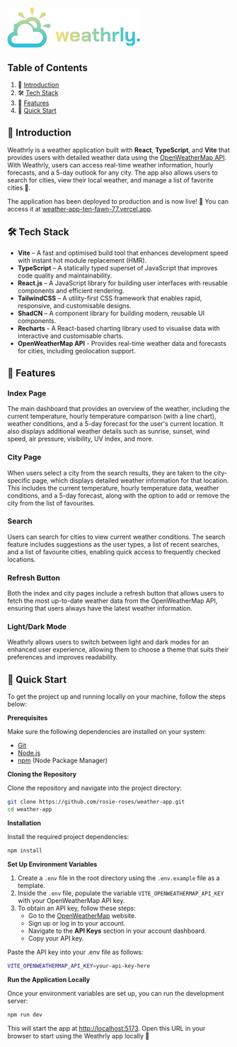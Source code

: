 <img src="./public/logo-dark.svg" alt="logo" width="300"> 

## <a name="table">Table of Contents</a>

1. 📝 [Introduction](#introduction)
2. 🛠️ [Tech Stack](#tech-stack)
3. 🔮 [Features](#features)
5. 🚀 [Quick Start](#quick-start)

## <a name="introduction">📝 Introduction</a>

Weathrly is a weather application built with **React**, **TypeScript**, and **Vite** that provides users with detailed weather data using the [OpenWeatherMap API](https://openweathermap.org/api). With Weathrly, users can access real-time weather information, hourly forecasts, and a 5-day outlook for any city. The app also allows users to search for cities, view their local weather, and manage a list of favorite cities 🌟.

The application has been deployed to production and is now live! 🎉 You can access it at [weather-app-ten-fawn-77.vercel.app](https://weather-app-ten-fawn-77.vercel.app/).

## <a name="tech-stack">🛠️ Tech Stack</a>

- **Vite** – A fast and optimised build tool that enhances development speed with instant hot module replacement (HMR).
- **TypeScript** – A statically typed superset of JavaScript that improves code quality and maintainability.
- **React.js** – A JavaScript library for building user interfaces with reusable components and efficient rendering.
- **TailwindCSS** – A utility-first CSS framework that enables rapid, responsive, and customisable designs.
- **ShadCN** – A component library for building modern, reusable UI components.
- **Recharts** - A React-based charting library used to visualise data with interactive and customisable charts.
- **OpenWeatherMap API** - Provides real-time weather data and forecasts for cities, including geolocation support.

## <a name="features">🔮 Features</a>

### Index Page
The main dashboard that provides an overview of the weather, including the current temperature, hourly temperature comparison (with a line chart), weather conditions, and a 5-day forecast for the user's current location. It also displays additional weather details such as sunrise, sunset, wind speed, air pressure, visibility, UV index, and more.

### City Page
When users select a city from the search results, they are taken to the city-specific page, which displays detailed weather information for that location. This includes the current temperature, hourly temperature data, weather conditions, and a 5-day forecast, along with the option to add or remove the city from the list of favourites.

### Search
Users can search for cities to view current weather conditions. The search feature includes suggestions as the user types, a list of recent searches, and a list of favourite cities, enabling quick access to frequently checked locations.

### Refresh Button
Both the index and city pages include a refresh button that allows users to fetch the most up-to-date weather data from the OpenWeatherMap API, ensuring that users always have the latest weather information.


### Light/Dark Mode
Weathrly allows users to switch between light and dark modes for an enhanced user experience, allowing them to choose a theme that suits their preferences and improves readability.

## <a name="quick-start">🚀 Quick Start</a>

To get the project up and running locally on your machine, follow the steps below:

**Prerequisites**

Make sure the following dependencies are installed on your system:

- [Git](https://git-scm.com/)
- [Node.js](https://nodejs.org/en)
- [npm](https://www.npmjs.com/) (Node Package Manager)

**Cloning the Repository**

Clone the repository and navigate into the project directory:

```bash
git clone https://github.com/rosie-roses/weather-app.git
cd weather-app
```

**Installation**

Install the required project dependencies:

```bash
npm install
```

**Set Up Environment Variables**

1. Create a ```.env``` file in the root directory using the ```.env.example``` file as a template.
2. Inside the ```.env``` file, populate the variable ```VITE_OPENWEATHERMAP_API_KEY``` with your OpenWeatherMap API key.
3. To obtain an API key, follow these steps:
    - Go to the [OpenWeatherMap](https://openweathermap.org/) website.
    - Sign up or log in to your account.
    - Navigate to the **API Keys** section in your account dashboard.
    - Copy your API key.

Paste the API key into your .env file as follows:
```bash
VITE_OPENWEATHERMAP_API_KEY=your-api-key-here
```

**Run the Application Locally**

Once your environment variables are set up, you can run the development server:

```bash
npm run dev
```

This will start the app at [http://localhost:5173](http://localhost:5173). Open this URL in your browser to start using the Weathrly app locally  💖